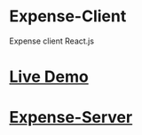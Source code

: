 # Expense-Client
Expense client React.js 

# [Live Demo](https://rch-pernclient.herokuapp.com/)
# [Expense-Server](https://github.com/sdevRay/Expense-Server)
